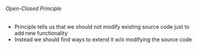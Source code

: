 ###### Open-Closed Principle

- Principle tells us that we should not modify existing source code just to add new functionality
- Instead we should find ways to extend it w/o modifying the source code

